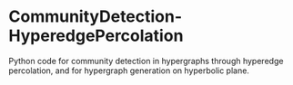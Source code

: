# CommunityDetection-HyperedgePercolation
Python code for community detection in hypergraphs through hyperedge percolation, and for hypergraph generation on hyperbolic plane.
